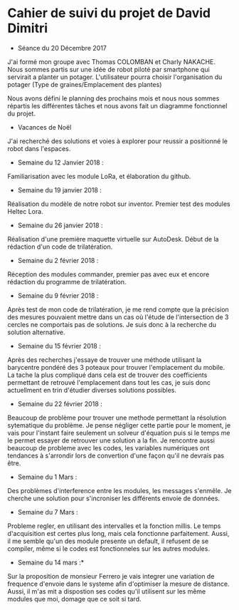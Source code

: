 
# Cahier de suivi du projet de David Dimitri

* Séance du 20 Décembre 2017 

J'ai formé mon groupe avec Thomas COLOMBAN et Charly NAKACHE. 
Nous sommes partis sur une idée de robot piloté par smartphone qui servirait a planter un potager.
L'utilisateur pourra choisir l'organisation du potager (Type de graines/Emplacement des plantes)

Nous avons défini le planning des prochains mois et nous nous sommes répartis les différentes tâches et
nous avons fait un diagramme fonctionnel du projet.


* Vacances de Noël 

J'ai recherché des solutions et voies à explorer pour reussir a positionné le robot dans l'espaces.

* Semaine du 12 Janvier 2018 : 

Familiarisation avec les module LoRa, et élaboration du github.

* Semaine du 19 janvier 2018 :

Réalisation du modèle de notre robot sur inventor.
Premier test des modules Heltec Lora.

* Semaine du 26 janvier 2018 :

Réalisation d'une première maquette virtuelle sur AutoDesk.
Début de la rédaction d'un code de trilatération.

* Semaine  du 2 février 2018 :

Réception des modules commander, premier pas avec eux et encore rédaction du programme de trilatération.

* Semaine du 9 février 2018 :

Après test de mon code de trilatération, je me rend compte que la précision des mesures pouvaient mettre dans un cas où l'étude de l'intersection de 3 cercles ne comportais pas de solutions. Je suis donc à la recherche du solution alternative.


* Semaine du 15 février 2018 :

Après des recherches j'essaye de trouver une méthode utilisant la barycentre pondéré des 3 poteaux pour trouver l'emplacement du mobile. La tache la plus compliqué dans cela est de trouver des coefficients permettant de retrouvé l'emplacement dans tout les cas, je suis donc actuellment en trin d'étudier diverses solutions possibles.

* Semaine du 22 février 2018 :

Beaucoup de problème pour trouver une methode permettant la résolution sytematique du problème. Je pense négliger cette partie pour le moment, je vais pour l'instant faire seulement un solveur d'équation puis si le temps me le permet essayer de retrouver une solution a la fin. Je rencontre aussi beaucoup de probleme avec les codes, les variables numériques ont tendances à s'arrondir lors de convertion d'une façon qu'il ne devrais pas être.

* Semaine du 1 Mars :

Des problèmes d'interference entre les modules, les messages s'enmêle. Je cherche une solution pour s'incroniser les différents envoie de données.

* Semaine du 7 Mars :

Probleme regler, en utilisant des intervalles et la fonction millis. Le temps d'acquisition est certes plus long, mais cela fonctionne parfaitement. Aussi, il me semble qu'un des module presente un default, il refusent de se compiler, même si le codes est fonctionneles sur les autres modules.

* Semaine du 14 mars :*

Sur la proposition de monsieur Ferrero je vais integrer une variation de frequence d'envoie dans le systeme afin d'optimiser la mesure de distance. Aussi, il m'as mit a dispostion ses codes qu'il utilisent sur les même modules que moi, domage que ce soit si tard.
